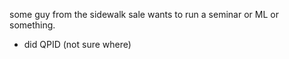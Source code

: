 some guy from the sidewalk sale wants to run a seminar or ML or something.

* did QPID (not sure where)
